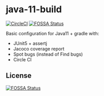 # java-11-build

[![CircleCI](https://circleci.com/gh/sakata1222/java-11-build.svg?style=svg)](https://circleci.com/gh/sakata1222/java-11-build)
[![FOSSA Status](https://app.fossa.io/api/projects/custom%2B8140%2Fgit%40github.com%3Asakata1222%2Fjava-11-build.git.svg?type=shield)](https://app.fossa.io/projects/custom%2B8140%2Fgit%40github.com%3Asakata1222%2Fjava-11-build.git?ref=badge_shield)

Basic configuration for Java11 + gradle with:

- JUnit5 + assertj
- Jacoco coverage report
- Spot bugs (instead of Find bugs)
- Circle CI

## License

[![FOSSA Status](https://app.fossa.io/api/projects/custom%2B8140%2Fgit%40github.com%3Asakata1222%2Fjava-11-build.git.svg?type=large)](https://app.fossa.io/projects/custom%2B8140%2Fgit%40github.com%3Asakata1222%2Fjava-11-build.git?ref=badge_large)

